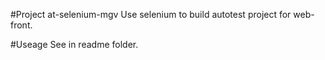 #Project at-selenium-mgv
Use selenium to build autotest project for web-front.

#Useage
See in readme folder.
